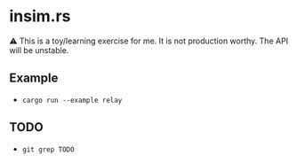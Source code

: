 # insim.rs

:warning: This is a toy/learning exercise for me. It is not production worthy. The API will be unstable.

## Example

- `cargo run --example relay`

## TODO

- `git grep TODO`
